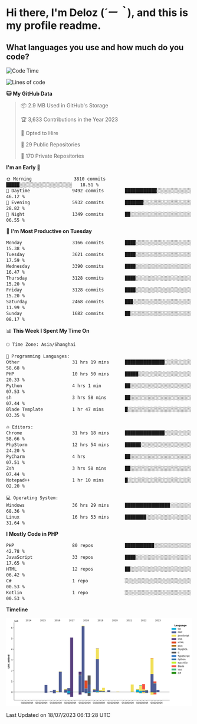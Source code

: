 # **Hi there, I'm Deloz (*´ー｀*), and this is my profile readme.**

## **What languages you use and how much do you code?**

<!--START_SECTION:waka-->
![Code Time](http://img.shields.io/badge/Code%20Time-1%2C934%20hrs%2015%20mins-blue)

![Lines of code](https://img.shields.io/badge/From%20Hello%20World%20I%27ve%20Written-31.3%20million%20lines%20of%20code-blue)

**🐱 My GitHub Data** 

> 📦 2.9 MB Used in GitHub's Storage 
 > 
> 🏆 3,633 Contributions in the Year 2023
 > 
> 💼 Opted to Hire
 > 
> 📜 29 Public Repositories 
 > 
> 🔑 170 Private Repositories 
 > 
**I'm an Early 🐤** 

```text
🌞 Morning                3810 commits        █████░░░░░░░░░░░░░░░░░░░░   18.51 % 
🌆 Daytime                9492 commits        ████████████░░░░░░░░░░░░░   46.12 % 
🌃 Evening                5932 commits        ███████░░░░░░░░░░░░░░░░░░   28.82 % 
🌙 Night                  1349 commits        ██░░░░░░░░░░░░░░░░░░░░░░░   06.55 % 
```
📅 **I'm Most Productive on Tuesday** 

```text
Monday                   3166 commits        ████░░░░░░░░░░░░░░░░░░░░░   15.38 % 
Tuesday                  3621 commits        ████░░░░░░░░░░░░░░░░░░░░░   17.59 % 
Wednesday                3390 commits        ████░░░░░░░░░░░░░░░░░░░░░   16.47 % 
Thursday                 3128 commits        ████░░░░░░░░░░░░░░░░░░░░░   15.20 % 
Friday                   3128 commits        ████░░░░░░░░░░░░░░░░░░░░░   15.20 % 
Saturday                 2468 commits        ███░░░░░░░░░░░░░░░░░░░░░░   11.99 % 
Sunday                   1682 commits        ██░░░░░░░░░░░░░░░░░░░░░░░   08.17 % 
```


📊 **This Week I Spent My Time On** 

```text
🕑︎ Time Zone: Asia/Shanghai

💬 Programming Languages: 
Other                    31 hrs 19 mins      ███████████████░░░░░░░░░░   58.68 % 
PHP                      10 hrs 50 mins      █████░░░░░░░░░░░░░░░░░░░░   20.33 % 
Python                   4 hrs 1 min         ██░░░░░░░░░░░░░░░░░░░░░░░   07.53 % 
sh                       3 hrs 58 mins       ██░░░░░░░░░░░░░░░░░░░░░░░   07.44 % 
Blade Template           1 hr 47 mins        █░░░░░░░░░░░░░░░░░░░░░░░░   03.35 % 

🔥 Editors: 
Chrome                   31 hrs 18 mins      ███████████████░░░░░░░░░░   58.66 % 
PhpStorm                 12 hrs 54 mins      ██████░░░░░░░░░░░░░░░░░░░   24.20 % 
PyCharm                  4 hrs               ██░░░░░░░░░░░░░░░░░░░░░░░   07.51 % 
Zsh                      3 hrs 58 mins       ██░░░░░░░░░░░░░░░░░░░░░░░   07.44 % 
Notepad++                1 hr 10 mins        █░░░░░░░░░░░░░░░░░░░░░░░░   02.20 % 

💻 Operating System: 
Windows                  36 hrs 29 mins      █████████████████░░░░░░░░   68.36 % 
Linux                    16 hrs 53 mins      ████████░░░░░░░░░░░░░░░░░   31.64 % 
```

**I Mostly Code in PHP** 

```text
PHP                      80 repos            ███████████░░░░░░░░░░░░░░   42.78 % 
JavaScript               33 repos            ████░░░░░░░░░░░░░░░░░░░░░   17.65 % 
HTML                     12 repos            ██░░░░░░░░░░░░░░░░░░░░░░░   06.42 % 
C#                       1 repo              ░░░░░░░░░░░░░░░░░░░░░░░░░   00.53 % 
Kotlin                   1 repo              ░░░░░░░░░░░░░░░░░░░░░░░░░   00.53 % 
```



**Timeline**

![Lines of Code chart](https://raw.githubusercontent.com/deloz/deloz/main/assets/bar_graph.png)


 Last Updated on 18/07/2023 06:13:28 UTC
<!--END_SECTION:waka-->
